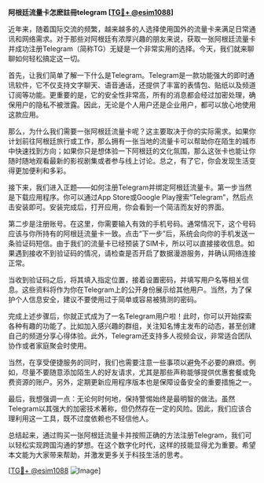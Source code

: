 **阿根廷流量卡怎麽註冊telegram [[TG💪+ @esim1088](https://t.me/s/esim1088)]**

近年来，随着国际交流的频繁，越来越多的人选择使用国外的流量卡来满足日常通讯和网络需求。对于那些对阿根廷有浓厚兴趣的朋友来说，获取一张阿根廷流量卡并成功注册Telegram（简称TG）无疑是一个非常实用的选择。今天，我们就来聊聊如何轻松搞定这一切。

首先，让我们简单了解一下什么是Telegram。Telegram是一款功能强大的即时通讯软件，它不仅支持文字聊天、语音通话，还提供了丰富的表情包、贴纸以及频道订阅等功能。更重要的是，它的安全性非常高，所有的消息都会经过加密处理，确保用户的隐私不被泄露。因此，无论是个人用户还是企业用户，都可以放心地使用这款应用。

那么，为什么我们需要一张阿根廷流量卡呢？这主要取决于你的实际需求。如果你计划前往阿根廷旅行或工作，那么拥有一张当地的流量卡可以帮助你在陌生的城市中快速找到方向；如果你只是想体验一下阿根廷的文化氛围，那么这张卡也能让你随时随地观看最新的影视剧集或者参与线上讨论。总之，有了它，你会发现生活变得更加便利和多彩。

接下来，我们进入正题——如何注册Telegram并绑定阿根廷流量卡。第一步当然是下载应用程序。你可以通过App Store或Google Play搜索“Telegram”，然后点击安装即可。安装完成后，打开应用，你会看到一个简洁而友好的界面。

第二步是注册账号。在这里，你需要输入有效的手机号码。通常情况下，这个号码应该与你所持有的阿根廷流量卡一致。点击“下一步”后，系统会向你的手机发送一条验证码短信。由于我们的流量卡已经预装了SIM卡，所以可以直接接收信息。如果遇到接收不到验证码的情况，请检查是否开启了数据漫游服务，并确认网络连接正常。

当收到验证码之后，将其填入指定位置，接着设置密码，并填写用户名等相关信息。这些资料将作为你在Telegram上的公开身份展示给其他用户。当然，为了保护个人信息安全，建议不要使用过于简单或容易被猜测的密码。

完成上述步骤后，你就正式成为了一名Telegram用户啦！此时，你可以开始探索各种有趣的功能了。比如加入感兴趣的群组，关注知名博主发布的动态，甚至创建自己的频道分享心得体验。此外，Telegram还支持多人视频会议，非常适合团队协作或者家庭聚会时使用。

当然，在享受便捷服务的同时，我们也需要注意一些事项以避免不必要的麻烦。例如，尽量不要随意添加陌生人的好友请求，尤其是那些声称能够提供优惠套餐或免费资源的账户。另外，定期更新应用程序版本也是保障设备安全的重要措施之一。

最后，我想强调一点：无论何时何地，保持警惕始终是最明智的做法。虽然Telegram以其强大的加密技术著称，但仍然存在一定的风险。因此，我们应该合理利用这一工具，既不过度依赖也不轻信他人。

总结起来，通过购买一张阿根廷流量卡并按照正确的方法注册Telegram，我们可以轻松实现跨国沟通的梦想。在这个数字化时代，这样的技能显得尤为重要。希望本文能为大家带来帮助，并激发更多关于科技生活的思考。

[[TG💪+ @esim1088](https://t.me/s/esim1088) ![Image](https://i.postimg.cc/4NQfJmqS/Snipaste-2025-05-13-00-14-12.png)]